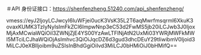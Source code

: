 ＃API
身份证接口：https://shenfenzheng.51240.com/api_shenfenzheng/



vmess://eyJ2IjoyLCJwcyI6IuWFjei0ucK3VsK35L2T6aqMwrfmsqrml6XkuK3ovaxKUMK3TzIyNyIsImFkZCI6ImpwNnp3eC53d2FwMS5jb20iLCJwb3J0IjoxMjAxMCwiaWQiOiI3ZWNjZjE4YS00YzAwLTFlNjAtN2UxMi03YWRjMWFkMWI5MTciLCJhaWQiOjAsImhvc3QiOiJqcDZ6d3gud3dhcDEuY29tIiwibmV0Ijoid3MiLCJ0eXBlIjoibm9uZSIsInBhdGgiOiIvd3MiLCJ0bHMiOiJ0bHMifQ==
